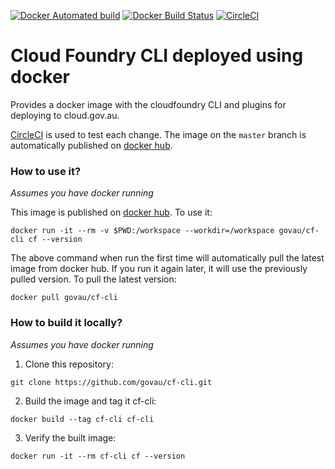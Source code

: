[![Docker Automated build](https://img.shields.io/docker/automated/govau/cf-cli.svg?style=plastic)](https://hub.docker.com/r/govau/cf-cli/)
[![Docker Build Status](https://img.shields.io/docker/build/govau/cf-cli.svg?style=plastic)](https://hub.docker.com/r/govau/cf-cli/)
[![CircleCI](https://circleci.com/gh/govau/cf-cli.svg?style=svg)](https://circleci.com/gh/govau/cf-cli)

# Cloud Foundry CLI deployed using docker

Provides a docker image with the cloudfoundry CLI and plugins for deploying to cloud.gov.au.

[CircleCI](https://circleci.com/gh/govau/cf-cli) is used to test each change. The image on the `master` branch is automatically published on [docker hub](https://hub.docker.com/r/govau/cf-cli/).

### How to use it?

*Assumes you have docker running*

This image is published on [docker hub](https://hub.docker.com/r/govau/cf-cli/). To use it:

```
docker run -it --rm -v $PWD:/workspace --workdir=/workspace govau/cf-cli cf --version
```

The above command when run the first time will automatically pull the latest image from docker hub. If you run it again later, it will use the previously pulled version. To pull the latest version:

```
docker pull govau/cf-cli
```

### How to build it locally?

*Assumes you have docker running*

1. Clone this repository:
```
git clone https://github.com/govau/cf-cli.git
```

2. Build the image and tag it cf-cli:
```
docker build --tag cf-cli cf-cli
```

3. Verify the built image:
```
docker run -it --rm cf-cli cf --version
```
